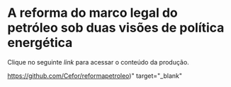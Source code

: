 # A reforma do marco legal do petróleo sob duas visões de política energética
Clique no seguinte _link_ para acessar o conteúdo da produção.

https://github.com/Cefor/reformapetroleo)" target="_blank"
